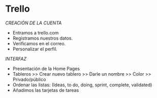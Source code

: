 # Trello

*CREACIÓN DE LA CUENTA*
- Entramos a trello.com
- Registramos nuestros datos.
- Verificamos en el correo.
- Personalizar el perfil.

*INTERFAZ*
- Presentación de la Home Pages
- Tableros >> Crear nuevo tablero >> Darle un nombre >> Color >> Privado/público
- Ordenar las listas: (Ideas, to do, doing, sprint, complete, validated)
- Añadimos las tarjetas de tareas
